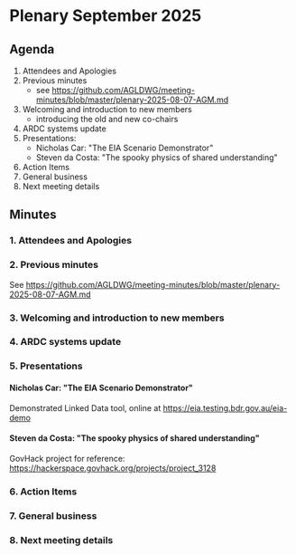 # Plenary September 2025

## Agenda

1. Attendees and Apologies
2. Previous minutes
   * see https://github.com/AGLDWG/meeting-minutes/blob/master/plenary-2025-08-07-AGM.md
3. Welcoming and introduction to new members
   * introducing the old and new co-chairs
4. ARDC systems update
5. Presentations:
   * Nicholas Car: "The EIA Scenario Demonstrator"
   * Steven da Costa: "The spooky physics of shared understanding"
7. Action Items
8. General business
9. Next meeting details

## Minutes

### 1. Attendees and Apologies


### 2. Previous minutes

See https://github.com/AGLDWG/meeting-minutes/blob/master/plenary-2025-08-07-AGM.md

### 3. Welcoming and introduction to new members


### 4. ARDC systems update


### 5. Presentations

#### Nicholas Car: "The EIA Scenario Demonstrator"

Demonstrated Linked Data tool, online at https://eia.testing.bdr.gov.au/eia-demo

#### Steven da Costa: "The spooky physics of shared understanding" 

GovHack project for reference: https://hackerspace.govhack.org/projects/project_3128


### 6. Action Items


### 7. General business


### 8. Next meeting details
